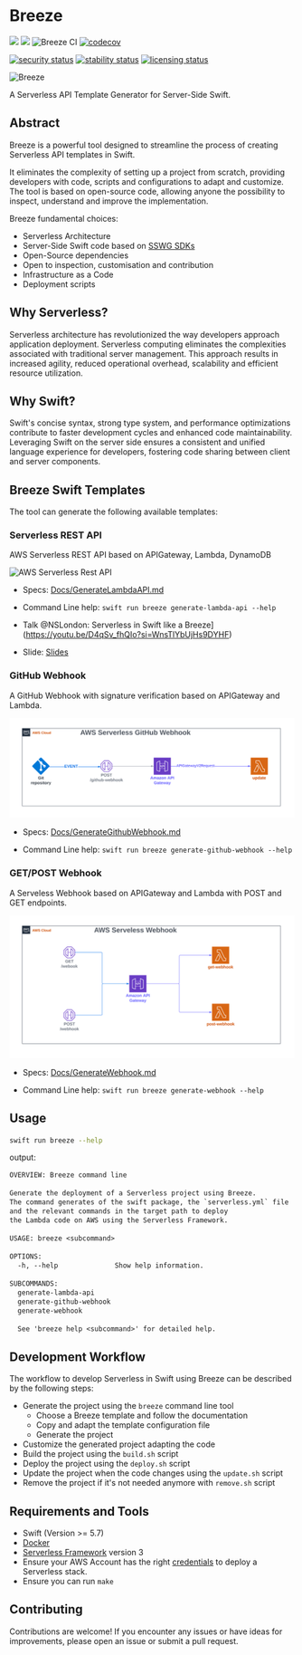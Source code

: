 # Breeze
[![](https://img.shields.io/endpoint?url=https%3A%2F%2Fswiftpackageindex.com%2Fapi%2Fpackages%2Fswift-serverless%2FBreeze%2Fbadge%3Ftype%3Dswift-versions)](https://swiftpackageindex.com/swift-serverless/Breeze) [![](https://img.shields.io/endpoint?url=https%3A%2F%2Fswiftpackageindex.com%2Fapi%2Fpackages%2Fswift-serverless%2FBreeze%2Fbadge%3Ftype%3Dplatforms)](https://swiftpackageindex.com/swift-serverless/Breeze) ![Breeze CI](https://github.com/swift-serverless/Breeze/actions/workflows/swift-test.yml/badge.svg) [![codecov](https://codecov.io/gh/swift-serverless/Breeze/branch/main/graph/badge.svg?token=PJR7YGBSQ0)](https://codecov.io/gh/swift-serverless/Breeze)

[![security status](https://www.meterian.io/badge/gh/swift-serverless/Breeze/security?branch=main)](https://www.meterian.io/report/gh/swift-serverless/Breeze)
[![stability status](https://www.meterian.io/badge/gh/swift-serverless/Breeze/stability?branch=main)](https://www.meterian.io/report/gh/swift-serverless/Breeze)
[![licensing status](https://www.meterian.io/badge/gh/swift-serverless/Breeze/licensing?branch=main)](https://www.meterian.io/report/gh/swift-serverless/Breeze)

![Breeze](logo.png)

A Serverless API Template Generator for Server-Side Swift.

## Abstract

Breeze is a powerful tool designed to streamline the process of creating Serverless API templates in Swift.

It eliminates the complexity of setting up a project from scratch, providing developers with code, scripts and configurations to adapt and customize.
The tool is based on open-source code, allowing anyone the possibility to inspect, understand and improve the implementation.

Breeze fundamental choices:

- Serverless Architecture
- Server-Side Swift code based on [SSWG SDKs](https://www.swift.org/sswg/)
- Open-Source dependencies
- Open to inspection, customisation and contribution
- Infrastructure as a Code
- Deployment scripts

## Why Serverless?

Serverless architecture has revolutionized the way developers approach application deployment. Serverless computing eliminates the complexities associated with traditional server management. This approach results in increased agility, reduced operational overhead, scalability and efficient resource utilization.

## Why Swift?

Swift's concise syntax, strong type system, and performance optimizations contribute to faster development cycles and enhanced code maintainability. Leveraging Swift on the server side ensures a consistent and unified language experience for developers, fostering code sharing between client and server components.

## Breeze Swift Templates

The tool can generate the following available templates:

### Serverless REST API
AWS Serverless REST API based on APIGateway, Lambda, DynamoDB

![AWS Serverless Rest API](/images/AWS-Serverless-REST-API.svg)

- Specs: [Docs/GenerateLambdaAPI.md](Docs/GenerateLambdaAPI.md)

- Command Line help: `swift run breeze generate-lambda-api --help`

- Talk @NSLondon: Serverless in Swift like a Breeze](https://youtu.be/D4qSv_fhQIo?si=WnsTlYbUjHs9DYHF)

- Slide: [Slides](https://www.slideshare.net/AndreaScuderi6/serverless-in-swift-like-a-breeze)

### GitHub Webhook

A GitHub Webhook with signature verification based on APIGateway and Lambda.

![AWS Serverless GitHub Webhook](/images/AWS-Serverless-Github-Webhook.svg)

- Specs: [Docs/GenerateGithubWebhook.md](Docs/GenerateGithubWebhook.md)

- Command Line help: `swift run breeze generate-github-webhook --help`

### GET/POST Webhook

A Serveless Webhook based on APIGateway and Lambda with POST and GET endpoints.

![AWS Serverless Webhook](/images/AWS-Serverless-Webhook.svg)

- Specs: [Docs/GenerateWebhook.md](Docs/GenerateWebhook.md)

- Command Line help: `swift run breeze generate-webhook --help`

## Usage

```bash
swift run breeze --help
```

output:

```
OVERVIEW: Breeze command line

Generate the deployment of a Serverless project using Breeze.
The command generates of the swift package, the `serverless.yml` file and the relevant commands in the target path to deploy
the Lambda code on AWS using the Serverless Framework.

USAGE: breeze <subcommand>

OPTIONS:
  -h, --help              Show help information.

SUBCOMMANDS:
  generate-lambda-api
  generate-github-webhook
  generate-webhook

  See 'breeze help <subcommand>' for detailed help.
```

## Development Workflow

The workflow to develop Serverless in Swift using Breeze can be described by the following steps:

- Generate the project using the `breeze` command line tool
  - Choose a Breeze template and follow the documentation
  - Copy and adapt the template configuration file
  - Generate the project
- Customize the generated project adapting the code
- Build the project using the `build.sh` script
- Deploy the project using the `deploy.sh` script
- Update the project when the code changes using the `update.sh` script
- Remove the project if it's not needed anymore with `remove.sh` script

## Requirements and Tools

- Swift (Version >= 5.7)
- [Docker](https://docs.docker.com/install/)
- [Serverless Framework](https://www.serverless.com/framework/docs/getting-started/) version 3
- Ensure your AWS Account has the right [credentials](https://www.serverless.com/framework/docs/providers/aws/guide/credentials/) to deploy a Serverless stack.
- Ensure you can run `make`

## Contributing

Contributions are welcome! If you encounter any issues or have ideas for improvements, please open an issue or submit a pull request.




